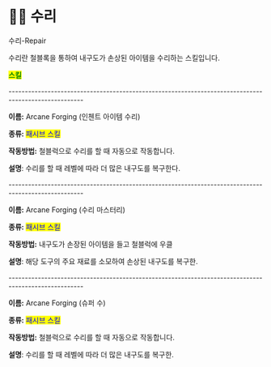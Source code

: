 # 👨‍🔧 수리

수리-Repair



수리란 철블록을 통하여 내구도가 손상된 아이템을 수리하는 스킬입니다.



<mark style="color:green;">**스킬**</mark>

\-----------------------------------------------------------------------------------------------------

**이름:** Arcane Forging (인첸트 아이템 수리)

**종류:** <mark style="color:blue;">패시브 스킬</mark>

**작동방법:** 철블럭으로 수리를 할 때 자동으로 작동합니다.

**설명**: 수리를 할 때 레벨에 따라 더 많은 내구도를 복구한다.

\-----------------------------------------------------------------------------------------------------

**이름:** Arcane Forging (수리 마스터리)

**종류:** <mark style="color:blue;">패시브 스킬</mark>

**작동방법:** 내구도가 손장된 아이템을 들고 철블럭에 우클

**설명**: 해당 도구의 주요 재료를 소모하여 손상된 내구도를 복구한.

\-----------------------------------------------------------------------------------------------------

**이름:** Arcane Forging (슈퍼 수)

**종류:** <mark style="color:blue;">패시브 스킬</mark>

**작동방법:** 철블럭으로 수리를 할 때 자동으로 작동합니다.

**설명**: 수리를 할 때 레벨에 따라 더 많은 내구도를 복구한.
